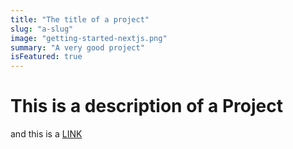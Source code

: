 ```yaml
---
title: "The title of a project"
slug: "a-slug"
image: "getting-started-nextjs.png"
summary: "A very good project"
isFeatured: true
---
```


# This is a description of a Project

and this is a [LINK](google.com)
